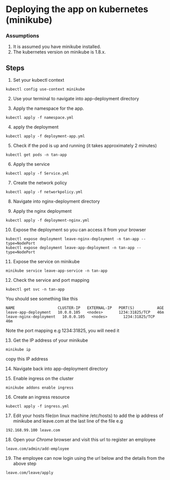 # Deploying the app on kubernetes (minikube)
### Assumptions
1. It is assumed you have minikube installed.
2. The kubernetes version on minikube is 1.8.x.

## Steps

1. Set your kubectl context
```
kubectl config use-context minikube
```
2. Use your terminal to navigate into app-deployment directory

3. Apply the namespace for the app.

```
kubectl apply -f namespace.yml
```
4. apply the deployment 
```
kubectl apply -f deployment-app.yml
```
5. Check if the pod is up and running (it takes approximately 2 minutes)
```
kubectl get pods -n tan-app
```
6. Apply the service
```
kubectl apply -f Service.yml
```
7. Create the network policy
```
kubectl apply -f networkpolicy.yml
```
8. Navigate into nginx-deployment directory

9. Apply the nginx deployment
```
kubectl apply -f deployment-nginx.yml
```

10. Expose the deployment so you can access it from your browser
```
kubectl expose deployment leave-nginx-deployment -n tan-app --type=NodePort
kubectl expose deployment leave-app-deployment -n tan-app --type=NodePort
```
11. Expose the service on minikube
```
minikube service leave-app-service -n tan-app
```
12. Check the service and port mapping
```
kubectl get svc -n tan-app
```
You should see something like this
```
NAME                   CLUSTER-IP   EXTERNAL-IP   PORT(S)          AGE
leave-app-deployment   10.0.0.105   <nodes>       1234:31825/TCP   46m
leave-nginx-deployment   10.0.0.105   <nodes>       1234:31825/TCP   46m
```
Note the port mapping e.g 1234:31825, you will need it

13. Get the IP address of your minikube
```
minikube ip
```
copy this IP address

14. Navigate back into app-deployment directory

15. Enable ingress on the cluster

```
minikube addons enable ingress
```
16. Create an ingress resource
```
kubectl apply -f ingress.yml
```
17. Edit your hosts file(on linux machine /etc/hosts) to add the ip address of minikube and leave.com at the last line of the file e.g
```
192.168.99.100 leave.com
```
18. Open your *Chrome* browser and visit this url to register an employee
```
leave.com/admin/add-employee
```
19. The employee can now login using the url below and the details from the above step
```
leave.com/leave/apply
```
